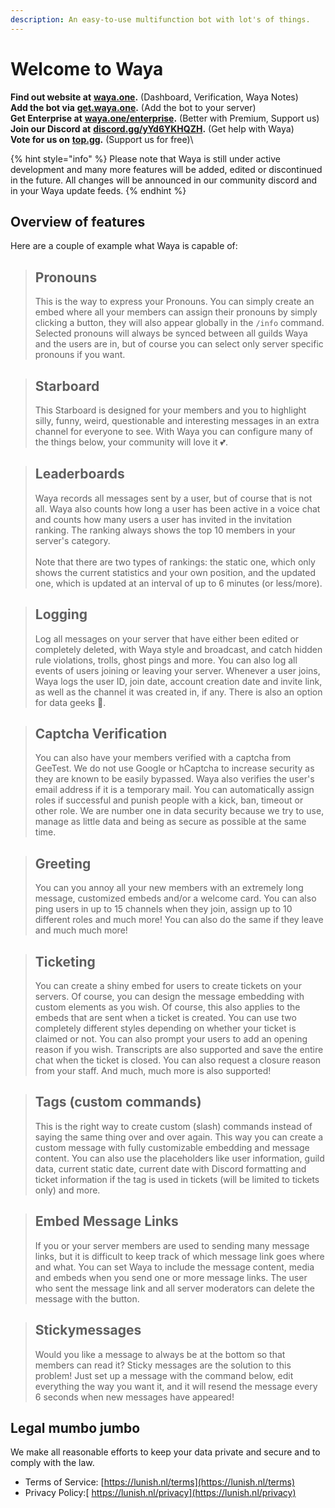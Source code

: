 ```yaml
---
description: An easy-to-use multifunction bot with lot's of things.
---
```


# Welcome to Waya

**Find out website at** [**waya.one**](https://waya.one)**.** (Dashboard, Verification, Waya Notes)\
**Add the bot via** [**get.waya.one**](https://get.waya.one)**.** (Add the bot to your server)\
**Get Enterprise at** [**waya.one/enterprise**](https://waya.one/enterprise)**.** (Better with Premium, Support us)\
**Join our Discord at** [**discord.gg/yYd6YKHQZH**](https://lunish.nl/support)**.** (Get help with Waya)\
**Vote for us on** [**top.gg**](https://lunish.nl/vote)**.** (Support us for free)\


{% hint style="info" %}
Please note that Waya is still under active development and many more features will be added, edited or discontinued in the future. All changes will be announced in our community discord and in your Waya update feeds.
{% endhint %}

## Overview of features

Here are a couple of example what Waya is capable of:

> ## Pronouns
>
> This is the way to express your Pronouns. You can simply create an embed where all your members can assign their pronouns by simply clicking a button, they will also appear globally in the `/info` command. Selected pronouns will always be synced between all guilds Waya and the users are in, but of course you can select only server specific pronouns if you want.

> ## Starboard
>
> This Starboard is designed for your members and you to highlight silly, funny, weird, questionable and interesting messages in an extra channel for everyone to see. With Waya you can configure many of the things below, your community will love it 💕.

> ## Leaderboards
>
> Waya records all messages sent by a user, but of course that is not all. Waya also counts how long a user has been active in a voice chat and counts how many users a user has invited in the invitation ranking. The ranking always shows the top 10 members in your server's category.\
> \
> &#x20;Note that there are two types of rankings: the static one, which only shows the current statistics and your own position, and the updated one, which is updated at an interval of up to 6 minutes (or less/more).

> ## Logging
>
> Log all messages on your server that have either been edited or completely deleted, with Waya style and broadcast, and catch hidden rule violations, trolls, ghost pings and more. You can also log all events of users joining or leaving your server. Whenever a user joins, Waya logs the user ID, join date, account creation date and invite link, as well as the channel it was created in, if any. There is also an option for data geeks 👀.

> ## Captcha Verification
>
> You can also have your members verified with a captcha from GeeTest. We do not use Google or hCaptcha to increase security as they are known to be easily bypassed. Waya also verifies the user's email address if it is a temporary mail. You can automatically assign roles if successful and punish people with a kick, ban, timeout or other role. We are number one in data security because we try to use, manage as little data and being as secure as possible at the same time.

> ## Greeting
>
> You can you annoy all your new members with an extremely long message, customized embeds and/or a welcome card. You can also ping users in up to 15 channels when they join, assign up to 10 different roles and much more! You can also do the same if they leave and much much more!

> ## Ticketing
>
> You can create a shiny embed for users to create tickets on your servers. Of course, you can design the message embedding with custom elements as you wish. Of course, this also applies to the embeds that are sent when a ticket is created. You can use two completely different styles depending on whether your ticket is claimed or not. You can also prompt your users to add an opening reason if you wish. Transcripts are also supported and save the entire chat when the ticket is closed. You can also request a closure reason from your staff. And much, much more is also supported!

> ## Tags (custom commands)
>
> This is the right way to create custom (slash) commands instead of saying the same thing over and over again. This way you can create a custom message with fully customizable embedding and message content. You can also use the placeholders like user information, guild data, current static date, current date with Discord formatting and ticket information if the tag is used in tickets (will be limited to tickets only) and more.

> ## Embed Message Links
>
> If you or your server members are used to sending many message links, but it is difficult to keep track of which message link goes where and what. You can set Waya to include the message content, media and embeds when you send one or more message links. The user who sent the message link and all server moderators can delete the message with the button.

> ## Stickymessages
>
> Would you like a message to always be at the bottom so that members can read it? Sticky messages are the solution to this problem! Just set up a message with the command below, edit everything the way you want it, and it will resend the message every 6 seconds when new messages have appeared!

## Legal mumbo jumbo

We make all reasonable efforts to keep your data private and secure and to comply with the law.

* Terms of Service: [https://lunish.nl/terms](https://lunish.nl/terms)
* Privacy Policy:[ https://lunish.nl/privacy](https://lunish.nl/privacy)
